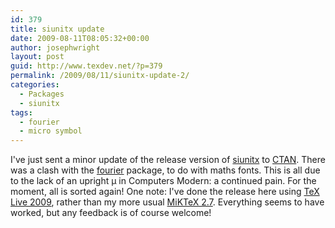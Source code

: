 ```yaml
---
id: 379
title: siunitx update
date: 2009-08-11T08:05:32+00:00
author: josephwright
layout: post
guid: http://www.texdev.net/?p=379
permalink: /2009/08/11/siunitx-update-2/
categories:
  - Packages
  - siunitx
tags:
  - fourier
  - micro symbol
---
```

I've just sent a minor update of the release version of [siunitx](https://ctan.org/pkg/siunitx) to [CTAN](https://www.ctan.org). There was a clash with the [fourier](https://ctan.org/pkg/fourier) package, to do with maths fonts. This is all due to the lack of an upright μ in Computers Modern: a continued pain. For the moment, all is sorted again! One note: I've done the release here using [TeX Live 2009](http://www.tug.org/texlive/), rather than my more usual [MiKTeX 2.7](http://www.miktex.org/). Everything seems to have worked, but any feedback is of course welcome!
